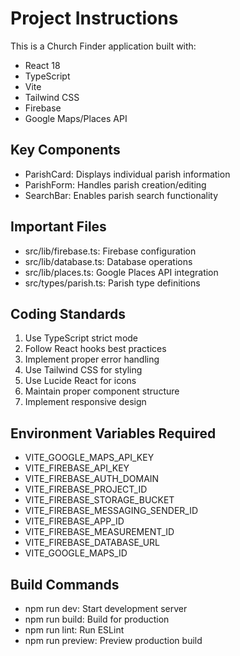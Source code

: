 # Project Instructions

This is a Church Finder application built with:
- React 18
- TypeScript
- Vite
- Tailwind CSS
- Firebase
- Google Maps/Places API

## Key Components
- ParishCard: Displays individual parish information
- ParishForm: Handles parish creation/editing
- SearchBar: Enables parish search functionality

## Important Files
- src/lib/firebase.ts: Firebase configuration
- src/lib/database.ts: Database operations
- src/lib/places.ts: Google Places API integration
- src/types/parish.ts: Parish type definitions

## Coding Standards
1. Use TypeScript strict mode
2. Follow React hooks best practices
3. Implement proper error handling
4. Use Tailwind CSS for styling
5. Use Lucide React for icons
6. Maintain proper component structure
7. Implement responsive design

## Environment Variables Required
- VITE_GOOGLE_MAPS_API_KEY
- VITE_FIREBASE_API_KEY
- VITE_FIREBASE_AUTH_DOMAIN
- VITE_FIREBASE_PROJECT_ID
- VITE_FIREBASE_STORAGE_BUCKET
- VITE_FIREBASE_MESSAGING_SENDER_ID
- VITE_FIREBASE_APP_ID
- VITE_FIREBASE_MEASUREMENT_ID
- VITE_FIREBASE_DATABASE_URL
- VITE_GOOGLE_MAPS_ID

## Build Commands
- npm run dev: Start development server
- npm run build: Build for production
- npm run lint: Run ESLint
- npm run preview: Preview production build